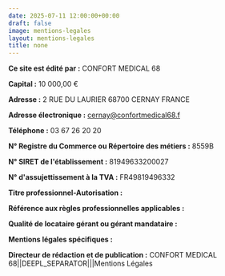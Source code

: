 ```yaml
---
date: 2025-07-11 12:00:00+00:00
draft: false
image: mentions-legales
layout: mentions-legales
title: none
---
```


**Ce site est édité par :** CONFORT MEDICAL 68

**Capital :** 10 000,00 €

**Adresse :** 2 RUE DU LAURIER 68700 CERNAY FRANCE

**Adresse électronique :** cernay@confortmedical68.f

**Téléphone :** 03 67 26 20 20

**N° Registre du Commerce ou Répertoire des métiers :** 8559B

**N° SIRET de l'établissement :** 81949633200027

**N° d'assujettissement à la TVA :** FR49819496332

**Titre professionnel-Autorisation :**

**Référence aux règles professionnelles applicables :**

**Qualité de locataire gérant ou gérant mandataire :**

**Mentions légales spécifiques :**

**Directeur de rédaction et de publication :** CONFORT MEDICAL 68||DEEPL_SEPARATOR|||Mentions Légales